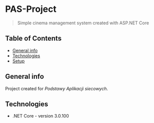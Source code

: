 # PAS-Project

>Simple cinema management system created with ASP.NET Core

## Table of Contents
* [General info](#general-info)
* [Technologies](#technologies)
* [Setup](#setup)

## General info

Project created for *Podstawy Aplikacji siecowych*. 

## Technologies
* .NET Core - version 3.0.100

